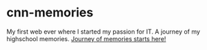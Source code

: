 # cnn-memories
My first web ever where I started my passion for IT. A journey of my highschool memories.
<a href="https://nnmai-mabel.github.io/mai-cnn-memories/">Journey of memories starts here!</a>
